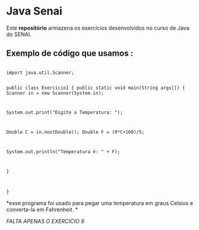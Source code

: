 # Java Senai

Este **repositório** armazena os exercícios desenvolvidos no curso de Java do SENAI.

## Exemplo de código que usamos :



<code>
import java.util.Scanner;

public class Exercicio1 {
  public static void main(String args[]) {
   Scanner in = new Scanner(System.in);

   System.out.print("Digite a Temperatura: ");

   Double C = in.nextDouble();
   Double F = (9*C+160)/5;

   System.out.println("Temperatura é: " + F);


   }
 
}
</code>

*esse programa foi usado para pegar uma temperatura em graus Celsius e converta-la em Fahrenheit. *

*FALTA APENAS O EXERCICIO 9*

